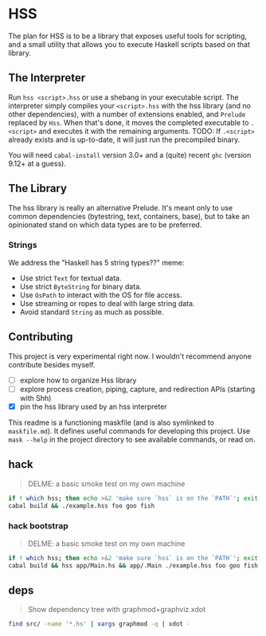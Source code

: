 # HSS

The plan for HSS is to be a library that exposes useful tools for scripting,
and a small utility that allows you to execute Haskell scripts based on that library.

## The Interpreter

Run `hss <script>.hss` or use a shebang in your executable script.
The interpreter simply compiles your `<script>.hss` with the hss library (and no other dependencies),
with a number of extensions enabled, and `Prelude` replaced by `Hss`.
When that's done, it moves the completed executable to `.<script>` and executes it with the remaining arguments.
TODO: If `.<script>` already exists and is up-to-date, it will just run the precompiled binary.

You will need `cabal-install` version 3.0+ and a (quite) recent `ghc` (version 9.12+ at a guess).

## The Library

The hss library is really an alternative Prelude.
It's meant only to use common dependencies (bytestring, text, containers, base),
but to take an opinionated stand on which data types are to be preferred.

### Strings

We address the "Haskell has 5 string types??" meme:
- Use strict `Text` for textual data.
- Use strict `ByteString` for binary data.
- Use `OsPath` to interact with the OS for file access.
- Use streaming or ropes to deal with large string data.
- Avoid standard `String` as much as possible.

## Contributing

This project is very experimental right now.
I wouldn't recommend anyone contribute besides myself.

- [ ] explore how to organize Hss library
- [ ] explore process creation, piping, capture, and redirection APIs (starting with Shh)
- [x] pin the hss library used by an hss interpreter

This readme is a functioning maskfile (and is also symlinked to `maskfile.md`).
It defines useful commands for developing this project.
Use `mask --help` in the project directory to see available commands, or read on.

## hack

> DELME: a basic smoke test on my own machine

```sh
if ! which hss; then echo >&2 'make sure `hss` is on the `PATH`'; exit 1; fi
cabal build && ./example.hss foo goo fish
```

### hack bootstrap

> DELME: a basic smoke test on my own machine

```sh
if ! which hss; then echo >&2 'make sure `hss` is on the `PATH`'; exit 1; fi
cabal build && hss app/Main.hs && app/.Main ./example.hss foo goo fish
```
## deps

> Show dependency tree with graphmod+graphviz.xdot

```sh
find src/ -name '*.hs' | xargs graphmod -q | xdot -
```
